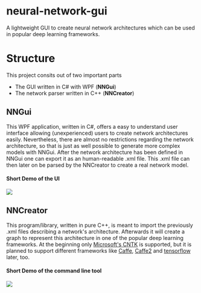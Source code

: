 # neural-network-gui
A lightweight GUI to create neural network architectures which can be used in popular deep learning frameworks.

# Structure
This project consits out of two important parts

  * The GUI written in C# with WPF (**NNGui**)
  * The network parser written in C++ (**NNCreator**)
  
## NNGui
This WPF application, written in C#, offers a easy to understand user interface allowing (unexperienced) users to create network architectures easily. Nevertheless, there are almost no restrictions regarding the network architecture, so that is just as well possible to generate more complex models with NNGui.
After the network architecture has been defined in NNGui one can export it as an human-readable .xml file. This .xml file can then later on be parsed by the NNCreator to create a real network model.

#### Short Demo of the UI ####
![](http://i.imgur.com/H6MoHbw.gif)

## NNCreator
This program/library, written in pure C++, is meant to import the previously .xml files describing a network's architecture. Afterwards it will create a graph to represent this architecture in one of the popular deep learning frameworks. At the beginning only [Microsoft's CNTK](https://github.com/Microsoft/CNTK) is supported, but it is planned to support different frameworks like [Caffe](http://caffe.berkeleyvision.org/), [Caffe2](https://github.com/caffe2/caffe2) and [tensorflow](https://www.tensorflow.org/) later, too.

#### Short Demo of the command line tool ####
![](http://i.imgur.com/V1S4hFq.gif)
